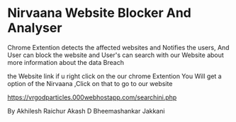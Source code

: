 # Nirvaana Website Blocker And Analyser

Chrome Extention detects the affected websites and Notifies the users,
And User can block the website
and User's can search with our Website about more information about the data Breach

the Website link 
if u right click on the our chrome Extention You Will get a option of the Nirvaana ,Click on that to go to our website

https://vrgodparticles.000webhostapp.com/searchini.php


By
Akhilesh Raichur
Akash D
Bheemashankar Jakkani
